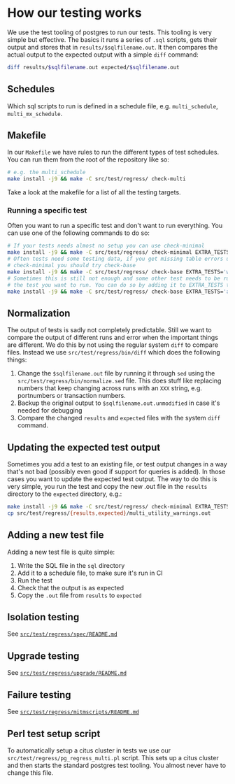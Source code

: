 # How our testing works

We use the test tooling of postgres to run our tests. This tooling is very
simple but effective. The basics it runs a series of `.sql` scripts, gets
their output and stores that in `results/$sqlfilename.out`. It then compares the
actual output to the expected output with a simple `diff` command:

```bash
diff results/$sqlfilename.out expected/$sqlfilename.out
```

## Schedules

Which sql scripts to run is defined in a schedule file, e.g. `multi_schedule`,
`multi_mx_schedule`.

## Makefile

In our `Makefile` we have rules to run the different types of test schedules.
You can run them from the root of the repository like so:
```bash
# e.g. the multi_schedule
make install -j9 && make -C src/test/regress/ check-multi
```

Take a look at the makefile for a list of all the testing targets.

### Running a specific test

Often you want to run a specific test and don't want to run everything. You can
use one of the following commands to do so:
```bash
# If your tests needs almost no setup you can use check-minimal
make install -j9 && make -C src/test/regress/ check-minimal EXTRA_TESTS='multi_utility_warnings'
# Often tests need some testing data, if you get missing table errors using
# check-minimal you should try check-base
make install -j9 && make -C src/test/regress/ check-base EXTRA_TESTS='with_prepare'
# Sometimes this is still not enough and some other test needs to be run before
# the test you want to run. You can do so by adding it to EXTRA_TESTS too.
make install -j9 && make -C src/test/regress/ check-base EXTRA_TESTS='add_coordinator coordinator_shouldhaveshards'
```

## Normalization

The output of tests is sadly not completely predictable. Still we want to
compare the output of different runs and error when the important things are
different. We do this by not using the regular system `diff` to compare files.
Instead we use `src/test/regress/bin/diff` which does the following things:

1. Change the `$sqlfilename.out` file by running it through `sed` using the
   `src/test/regress/bin/normalize.sed` file. This does stuff like replacing
   numbers that keep changing across runs with an `XXX` string, e.g. portnumbers
   or transaction numbers.
2. Backup the original output to `$sqlfilename.out.unmodified` in case it's
   needed for debugging
3. Compare the changed `results` and `expected` files with the system `diff`
   command.


## Updating the expected test output

Sometimes you add a test to an existing file, or test output changes in a way
that's not bad (possibly even good if support for queries is added). In those
cases you want to update the expected test output.
The way to do this is very simple, you run the test and copy the new .out file
in the `results` directory to the `expected` directory, e.g.:

```bash
make install -j9 && make -C src/test/regress/ check-minimal EXTRA_TESTS='multi_utility_warnings'
cp src/test/regress/{results,expected}/multi_utility_warnings.out
```


## Adding a new test file

Adding a new test file is quite simple:

1. Write the SQL file in the `sql` directory
2. Add it to a schedule file, to make sure it's run in CI
3. Run the test
4. Check that the output is as expected
5. Copy the `.out` file from `results` to `expected`

## Isolation testing
See [`src/test/regress/spec/README.md`](https://github.com/citusdata/citus/blob/master/src/test/regress/spec/README.md)

## Upgrade testing
See [`src/test/regress/upgrade/README.md`](https://github.com/citusdata/citus/blob/master/src/test/regress/upgrade/README.md)

## Failure testing

See [`src/test/regress/mitmscripts/README.md`](https://github.com/citusdata/citus/blob/master/src/test/regress/mitmscripts/README.md)

## Perl test setup script

To automatically setup a citus cluster in tests we use our
`src/test/regress/pg_regress_multi.pl` script. This sets up a citus cluster and
then starts the standard postgres test tooling. You almost never have to change
this file.
